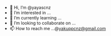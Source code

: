 - 👋 Hi, I’m @yayascnz
- 👀 I’m interested in ...
- 🌱 I’m currently learning ...
- 💞️ I’m looking to collaborate on ...
- 📫 How to reach me ...@yakuppcnz@gmail.com

<!---
yayascnz/yayascnz is a ✨ special ✨ repository because its `README.md` (this file) appears on your GitHub profile.
You can click the Preview link to take a look at your changes.
--->
